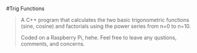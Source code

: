 #Trig Functions
> A C++ program that calculates the two basic trigonometric functions (sine, cosine) and factorials using the power series from n=0 to n=10.
> 
> Coded on a Raspberry Pi, hehe.
> Feel free to leave any qustions, comments, and concerns.
